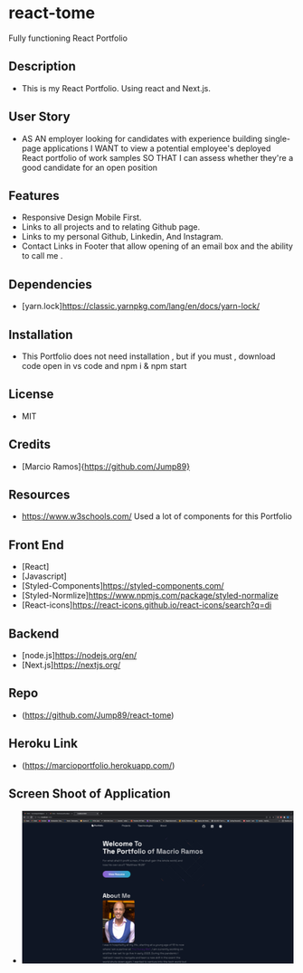 # react-tome
Fully functioning  React Portfolio

## Description 

* This is my React Portfolio. Using react and Next.js.

## User Story 

* AS AN employer looking for candidates with experience building single-page applications
I WANT to view a potential employee's deployed React portfolio of work samples
SO THAT I can assess whether they're a good candidate for an open position

## Features

* Responsive Design Mobile First.
* Links to all projects and to relating Github page.
* Links to my personal Github, Linkedin, And Instagram.
* Contact Links in Footer that allow opening of an email box and the ability to call me . 

## Dependencies

* [yarn.lock]https://classic.yarnpkg.com/lang/en/docs/yarn-lock/

## Installation

* This Portfolio does not need installation , but if you must , download code open in vs code and npm i & npm start

## License

* MIT 

## Credits 

* [Marcio Ramos]{https://github.com/Jump89}

## Resources 

* https://www.w3schools.com/  Used a lot of components for this Portfolio

## Front End

* [React]
* [Javascript]
* [Styled-Components]https://styled-components.com/
* [Styled-Normlize]https://www.npmjs.com/package/styled-normalize
* [React-icons]https://react-icons.github.io/react-icons/search?q=di

## Backend

* [node.js]https://nodejs.org/en/
* [Next.js]https://nextjs.org/

## Repo

* (https://github.com/Jump89/react-tome)

## Heroku Link

* (https://marcioportfolio.herokuapp.com/)

## Screen Shoot of Application

* ![](./public/images/landing.png)
